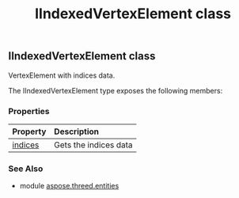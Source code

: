 ﻿---
title: IIndexedVertexElement class
second_title: Aspose.3D for Python via .NET API References
description: 
type: docs
weight: 120
url: /python-net/aspose.threed.entities/iindexedvertexelement/
is_root: false
---

## IIndexedVertexElement class

VertexElement with indices data.



The IIndexedVertexElement type exposes the following members:

### Properties
| Property | Description |
| :- | :- |
| [indices](/3d/python-net/aspose.threed.entities/iindexedvertexelement/indices) | Gets the indices data |


### See Also

* module [aspose.threed.entities](../)
